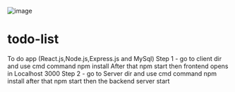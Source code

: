 ![image](https://github.com/aman1272/todo-list/assets/96410236/f1c2a818-c067-463c-9f26-790186e31ee2)
# todo-list
To do app (React.js,Node.js,Express.js and MySql)
Step 1 - go to client dir and use cmd command npm install After that npm start then frontend opens in Localhost 3000
Step 2 - go to Server dir and use cmd command npm install after that npm start then the backend server start
